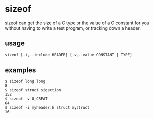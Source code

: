# sizeof

sizeof can get the size of a C type or the value of a C constant for you without
having to write a test program, or tracking down a header.

## usage

```
sizeof [-i,--include HEADER] [-v,--value CONSTANT | TYPE]
```

## examples

```
$ sizeof long long
8
$ sizeof struct sigaction
152
$ sizeof -v O_CREAT
64
$ sizeof -i myheader.h struct mystruct
16
```